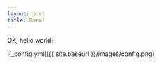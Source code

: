 ```yaml
---
layout: post
title: Born!
---
```


OK, hello world!

![_config.yml]({{ site.baseurl }}/images/config.png)

